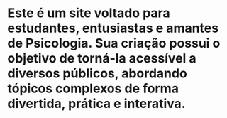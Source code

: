 # Este é um site voltado para estudantes, entusiastas e amantes de Psicologia. Sua criação possui o objetivo de torná-la acessível a diversos públicos, abordando tópicos complexos de forma divertida, prática e interativa.

